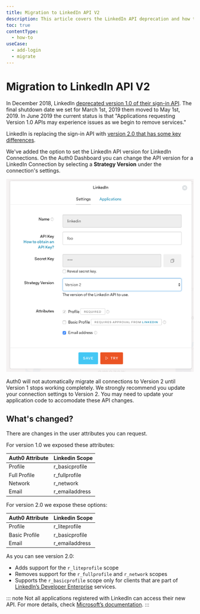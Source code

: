 ```yaml
---
title: Migration to LinkedIn API V2
description: This article covers the LinkedIn API deprecation and how to update your Auth0 LinkedIn Connection.
toc: true
contentType:
  - how-to
useCase:
  - add-login
  - migrate
---
```


# Migration to LinkedIn API V2

In December 2018, LinkedIn [deprecated version 1.0 of their sign-in API](https://engineering.linkedin.com/blog/2018/12/developer-program-updates). The final shutdown date we set for March 1st, 2019 them moved to May 1st, 2019. In June 2019 the current status is that "Applications requesting Version 1.0 APIs may experience issues as we begin to remove services."

LinkedIn is replacing the sign-in API with [version 2.0 that has some key differences](https://docs.microsoft.com/en-us/linkedin/consumer/integrations/self-serve/migration-faq?context=linkedin/consumer/context).

We've added the option to set the LinkedIn API version for LinkedIn Connections. On the Auth0 Dashboard you can change the API version for a LinkedIn Connection by selecting a **Strategy Version** under the connection's settings.

![New LinkedIn Connection Settings](/media/articles/connections/social/linkedin/linkedin-connection-new.png)

Auth0 will not automatically migrate all connections to Version 2 until Version 1 stops working completely. We strongly recommend you update your connection settings to Version 2. You may need to update your application code to accomodate these API changes.

## What's changed?

There are changes in the user attributes you can request.

For version 1.0 we exposed these attributes:

| **Auth0 Attribute**| **Linkedin Scope**|
|----------------|---------------|
| Profile|  r_basicprofile|
| Full Profile  | r_fullprofile|
| Network   | r_network|
| Email | r_emailaddress|

For version 2.0 we expose these options:

| **Auth0 Attribute**| **Linkedin Scope**|
|----------------|---------------|
|Profile|   r_liteprofile|
|Basic Profile| r_basicprofile|
|Email| r_emailaddress|

As you can see version 2.0:

* Adds support for the `r_liteprofile` scope
* Removes support for the `r_fullprofile` and `r_network` scopes
* Supports the `r_basicprofile` scope only for clients that are part of [LinkedIn’s Developer Enterprise](https://docs.microsoft.com/en-us/linkedin/consumer/integrations/self-serve/migration-faq#what-are-the-main-differences-with-the-new-sign-in-with-linkedin) services.

::: note
Not all applications registered with LinkedIn can access their new API. For more details, check [Microsoft’s documentation](https://docs.microsoft.com/en-us/linkedin/consumer/integrations/self-serve/migration-faq#does-my-developer-application-have-access-to-the-linkedin-v2-api).
:::
